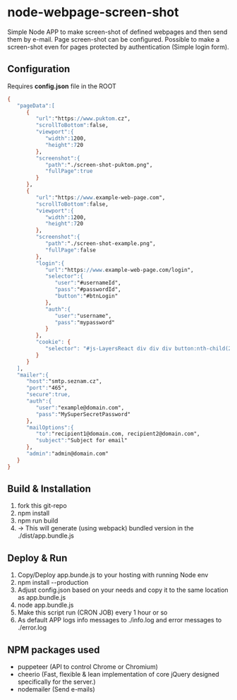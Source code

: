 # node-webpage-screen-shot

Simple Node APP to make screen-shot of defined webpages and then send them by e-mail. Page screen-shot can be configured. Possible to make a screen-shot even for pages protected by authentication (Simple login form).

## Configuration

Requires **config.json** file in the ROOT

```abc
{
   "pageData":[
      {
         "url":"https://www.puktom.cz",
         "scrollToBottom":false,
         "viewport":{
            "width":1200,
            "height":720
         },
         "screenshot":{
            "path":"./screen-shot-puktom.png",
            "fullPage":true
         }
      },
      {
         "url":"https://www.example-web-page.com",
         "scrollToBottom":false,
         "viewport":{
            "width":1200,
            "height":720
         },
         "screenshot":{
            "path":"./screen-shot-example.png",
            "fullPage":false
         },
         "login":{
            "url":"https://www.example-web-page.com/login",
            "selector":{
               "user":"#usernameId",
               "pass":"#passwordId",
               "button":"#btnLogin"
            },
            "auth":{
               "user":"username",
               "pass":"mypassword"
            }
         },
         "cookie": {
            "selector": "#js-LayersReact div div div button:nth-child(2)"
         }
      }
   ],
   "mailer":{
      "host":"smtp.seznam.cz",
      "port":"465",
      "secure":true,
      "auth":{
         "user":"example@domain.com",
         "pass":"MySuperSecretPassword"
      },
      "mailOptions":{
         "to":"recipient1@domain.com, recipient2@domain.com",
         "subject":"Subject for email"
      },
      "admin":"admin@domain.com"
   }
}

```

## Build & Installation

1. fork this git-repo
2. npm install
3. npm run build
4. -> This will generate (using webpack) bundled version in the ./dist/app.bundle.js

## Deploy & Run

1. Copy/Deploy app.bunde.js to your hosting with running Node env
2. npm install --production
3. Adjust config.json based on your needs and copy it to the same location as app.bundle.js
4. node app.bundle.js
5. Make this script run (CRON JOB) every 1 hour or so
6. As default APP logs info messages to ./info.log and error messages to ./error.log

## NPM packages used

- puppeteer (API to control Chrome or Chromium)
- cheerio (Fast, flexible & lean implementation of core jQuery designed specifically for the server.)
- nodemailer (Send e-mails)
